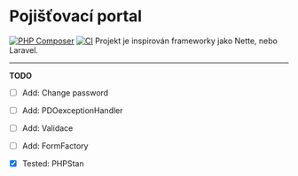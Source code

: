 # Pojišťovací portal

[![PHP Composer](https://github.com/ONyklicek/Pojistovaci-portal/actions/workflows/php.yml/badge.svg)](https://github.com/ONyklicek/Pojistovaci-portal/actions/workflows/php.yml)
[![CI](https://github.com/ONyklicek/Pojistovaci-portal/actions/workflows/ci.yml/badge.svg?branch=main)](https://github.com/ONyklicek/Pojistovaci-portal/actions/workflows/ci.yml)
Projekt je inspirován frameworky jako Nette, nebo Laravel. 


---
**TODO**
- [ ] Add: Change password
- [ ] Add: PDOexceptionHandler
- [ ] Add: Validace
- [ ] Add: FormFactory
- [x] Tested: PHPStan

